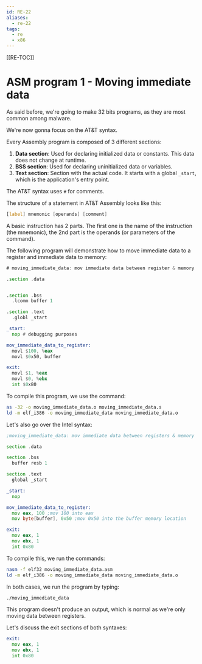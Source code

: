 ```yaml
---
id: RE-22
aliases:
  - re-22
tags:
  - re
  - x86
---
```


[[RE-TOC]]

# ASM program 1 - Moving immediate data

As said before, we're going to make 32 bits programs, as they are most common among malware.

We're now gonna focus on the AT&T syntax.

Every Assembly program is composed of 3 different sections:

1. **Data section**: Used for declaring initialized data or constants. This data does not change at runtime.
2. **BSS section**: Used for declaring uninitialized data or variables.
3. **Text section**: Section with the actual code. It starts with a global `_start`, which is the application's entry point.

The AT&T syntax uses `#` for comments.

The structure of a statement in AT&T Assembly looks like this:

```asm
[label] mnemonic [operands] [comment]
```

A basic instruction has 2 parts. The first one is the name of the instruction (the mnemonic), the 2nd part is the operands (or parameters of the command).

The following program will demonstrate how to move immediate data to a register and immediate data to memory:

```asm
# moving_immediate_data: mov immediate data between register & memory

.section .data


.section .bss
  .lcomm buffer 1

.section .text
  .globl _start

_start:
  nop # debugging purposes

mov_immediate_data_to_register:
  movl $100, %eax
  movl $0x50, buffer

exit:
  movl $1, %eax
  movl $0, %ebx
  int $0x80
```

To compile this program, we use the command:

```bash
as -32 -o moving_immediate_data.o moving_immediate_data.s
ld -m elf_i386 -o moving_immediate_data moving_immediate_data.o
```

Let's also go over the Intel syntax:

```asm
;moving_immediate_data: mov immediate data between registers & memory

section .data

section .bss
  buffer resb 1

section .text
  global _start

_start:
  nop

mov_immediate_data_to_register:
  mov eax, 100 ;mov 100 into eax
  mov byte[buffer], 0x50 ;mov 0x50 into the buffer memory location

exit:
  mov eax, 1
  mov ebx, 1
  int 0x80
```

To compile this, we run the commands:

```bash
nasm -f elf32 moving_immediate_data.asm
ld -m elf_i386 -o moving_immediate_data moving_immediate_data.o
```

In both cases, we run the program by typing:

```bash
./moving_immediate_data
```

This program doesn't produce an output, which is normal as we're only moving data between registers.

Let's discuss the exit sections of both syntaxes:

```asm
exit:
  mov eax, 1
  mov ebx, 1
  int 0x80
```
